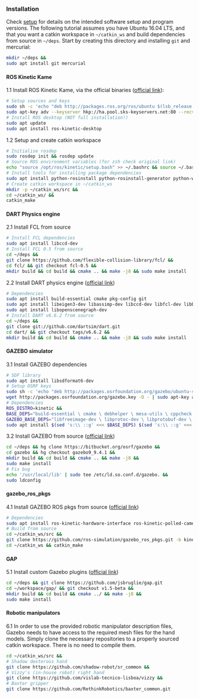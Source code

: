 ### Installation

Check [setup] for details on the intended software setup and program versions.
The following tutorial assumes you have Ubuntu 16.04 LTS, and that you want a catkin workspace in `~/catkin_ws` and build dependencies from source in `~/deps`.
Start by creating this directory and installing `git` and mercurial:
```bash
mkdir ~/deps &&
sudo apt install git mercurial
```

#### ROS Kinetic Kame

1.1 Install ROS Kinetic Kame, via the official binaries ([official link](http://wiki.ros.org/kinetic/Installation/Ubuntu)):
```bash
# Setup sources and keys
sudo sh -c 'echo "deb http://packages.ros.org/ros/ubuntu $(lsb_release -sc) main" > /etc/apt/sources.list.d/ros-latest.list'
sudo apt-key adv --keyserver hkp://ha.pool.sks-keyservers.net:80 --recv-key 421C365BD9FF1F717815A3895523BAEEB01FA116
# Install ROS desktop (NOT full installation!)
sudo apt update
sudo apt install ros-kinetic-desktop
```

1.2 Setup and create catkin workspace
```bash
# Initialise rosdep
sudo rosdep init && rosdep update
# Source ROS environment variables (for zsh check original link)
echo "source /opt/ros/kinetic/setup.bash" >> ~/.bashrc && source ~/.bashrc
# Install tools for installing package dependencies
sudo apt install python-rosinstall python-rosinstall-generator python-wstool build-essential
# Create catkin workspace in ~/catkin_ws
mkdir -p ~/catkin_ws/src &&
cd ~/catkin_ws/ &&
catkin_make
```

#### DART Physics engine

2.1 Install FCL from source
```bash
# Install FCL dependencies
sudo apt install libccd-dev
# Install FCL 0.5 from source
cd ~/deps &&
git clone https://github.com/flexible-collision-library/fcl/ &&
cd fcl/ && git checkout fcl-0.5 &&
mkdir build && cd build && cmake .. && make -j8 && sudo make install
```

2.2 Install DART physics engine ([official link](https://dartsim.github.io/install_dart_on_ubuntu.html))
```bash
# Dependencies
sudo apt install build-essential cmake pkg-config git
sudo apt install libeigen3-dev libassimp-dev libccd-dev libfcl-dev libboost-regex-dev libboost-system-dev
sudo apt install libopenscenegraph-dev
# Install DART v6.6.2 from source
cd ~/deps &&
git clone git://github.com/dartsim/dart.git
cd dart/ && git checkout tags/v6.6.2 &&
mkdir build && cd build && cmake .. && make -j8 && sudo make install
```

#### GAZEBO simulator

3.1 Install GAZEBO dependencies
```bash
# SDF library
sudo apt install libsdformat6-dev
# Setup OSRF keys
sudo sh -c 'echo "deb http://packages.osrfoundation.org/gazebo/ubuntu-stable `lsb_release -cs` main" > /etc/apt/sources.list.d/gazebo-stable.list' &&
wget http://packages.osrfoundation.org/gazebo.key -O - | sudo apt-key add - &&
# Dependencies
ROS_DISTRO=kinetic &&
BASE_DEPS="build-essential \ cmake \ debhelper \ mesa-utils \ cppcheck \ xsltproc \ python-lxml \ python-psutil \ python \ bc \ netcat-openbsd \ gnupg2 \ net-tools \ locales" &&
GAZEBO_BASE_DEPS="libfreeimage-dev \ libprotoc-dev \ libprotobuf-dev \ protobuf-compiler \ freeglut3-dev \ libcurl4-openssl-dev \ libtinyxml-dev \ libtar-dev \ libtbb-dev \ libogre-1.9-dev \ libxml2-dev \ pkg-config \ qtbase5-dev \ libqwt-qt5-dev \ libltdl-dev \ libgts-dev \ libboost-thread-dev \ libboost-signals-dev \ libboost-system-dev \ libboost-filesystem-dev \ libboost-program-options-dev \ libboost-regex-dev \ libboost-iostreams-dev \ libbullet-dev \ libsimbody-dev \ \ libignition-transport3-dev \ libignition-math3-dev \ libignition-msgs0-dev \ libtinyxml2-dev \ libignition-msgs-dev \ libignition-transport4-dev" &&
sudo apt install $(sed 's:\\ ::g' <<< $BASE_DEPS) $(sed 's:\\ ::g' <<< $GAZEBO_BASE_DEPS) &&
```

3.2 Install GAZEBO from source  ([official link](http://gazebosim.org/tutorials?tut=install_from_source))
```bash
cd ~/deps && hg clone https://bitbucket.org/osrf/gazebo &&
cd gazebo && hg checkout gazebo9_9.4.1 &&
mkdir build && cd build && cmake .. && make -j8 &&
sudo make install
# Fix bug
echo '/usr/local/lib' | sudo tee /etc/ld.so.conf.d/gazebo. &&
sudo ldconfig
```

#### gazebo_ros_pkgs

4.1 Install GAZEBO ROS pkgs from source  ([official link](https://dartsim.github.io/install_dart_on_ubuntu.html))
```bash
# Dependencies
sudo apt install ros-kinetic-hardware-interface ros-kinetic-polled-camera ros-kinetic-control-toolbox ros-kinetic-controller-manager ros-kinetic-transmission-interface ros-kinetic-camera-info-manager ros-kinetic-joint-limits-interface
# Build from source
cd ~/catkin_ws/src &&
git clone https://github.com/ros-simulation/gazebo_ros_pkgs.git -b kinetic-devel &&
cd ~/catkin_ws && catkin_make
```

#### GAP

5.1 Install custom Gazebo plugins  ([official link](https://github.com/jsbruglie/gap))
```bash
cd ~/deps && git clone https://github.com/jsbruglie/gap.git
cd ~/workspace/gap/ && git checkout v1.5-beta &&
mkdir build && cd build && cmake ../ && make -j8 &&
sudo make install
```

#### Robotic manipulators

6.1 In order to use the provided robotic manipulator description files, Gazebo needs to have access to the required mesh files for the hand models.
Simply clone the necessary repositories to a properly sourced catkin workspace.
There is no need to compile them.
```bash
cd ~/catkin_ws/src &&
# Shadow dexterous hand
git clone https://github.com/shadow-robot/sr_common &&
# Vizzy's (in-house robot) right hand
git clone https://github.com/vislab-tecnico-lisboa/vizzy &&
# Baxter gripper
git clone https://github.com/RethinkRobotics/baxter_common.git
```


[setup]: setup.md

